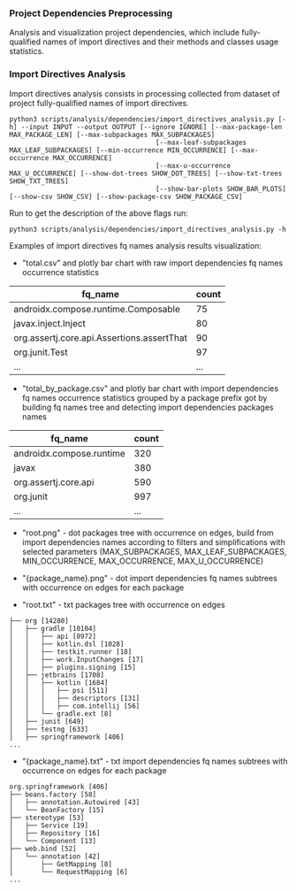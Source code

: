 ### Project Dependencies Preprocessing

Analysis and visualization project dependencies, which include fully-qualified names of import directives and their
methods and classes usage statistics.

### Import Directives Analysis

Import directives analysis consists in processing collected from dataset of project fully-qualified names of import
directives.

``` 
python3 scripts/analysis/dependencies/import_directives_analysis.py [-h] --input INPUT --output OUTPUT [--ignore IGNORE] [--max-package-len MAX_PACKAGE_LEN] [--max-subpackages MAX_SUBPACKAGES]
                                     [--max-leaf-subpackages MAX_LEAF_SUBPACKAGES] [--min-occurrence MIN_OCCURRENCE] [--max-occurrence MAX_OCCURRENCE]
                                     [--max-u-occurrence MAX_U_OCCURRENCE] [--show-dot-trees SHOW_DOT_TREES] [--show-txt-trees SHOW_TXT_TREES]
                                     [--show-bar-plots SHOW_BAR_PLOTS] [--show-csv SHOW_CSV] [--show-package-csv SHOW_PACKAGE_CSV]
``` 

Run to get the description of the above flags run:

``` 
python3 scripts/analysis/dependencies/import_directives_analysis.py -h
```

Examples of import directives fq names analysis results visualization:

* "total.csv" and plotly bar chart with raw import dependencies fq names occurrence statistics

| fq_name  | count |
| ------------- | ------------- |
| androidx.compose.runtime.Composable  | 75  |
| javax.inject.Inject  | 80  |
| org.assertj.core.api.Assertions.assertThat | 90  |
| org.junit.Test  | 97  |
| ...  | ...  |

* "total_by_package.csv" and plotly bar chart with import dependencies fq names occurrence statistics grouped by a package prefix got by building fq names tree and detecting import dependencies packages names

| fq_name  | count |
| ------------- | ------------- |
| androidx.compose.runtime  | 320  |
| javax  | 380  |
| org.assertj.core.api | 590  |
| org.junit  | 997  |
| ...  | ...  |   

* "root.png" - dot packages tree with occurrence on edges, build from import dependencies names according to filters
   and simplifications with selected parameters (MAX_SUBPACKAGES, MAX_LEAF_SUBPACKAGES, MIN_OCCURRENCE, MAX_OCCURRENCE,
   MAX_U_OCCURRENCE)
   
* "{package_name}.png" - dot import dependencies fq names subtrees with occurrence on edges for each package
   
* "root.txt" - txt packages tree with occurrence on edges 

```
├── org [14280]
│   ├── gradle [10104] 
│   │   ├── api [8972] 
│   │   ├── kotlin.dsl [1028] 
│   │   ├── testkit.runner [18] 
│   │   ├── work.InputChanges [17] 
│   │   ├── plugins.signing [15] 
│   ├── jetbrains [1708] 
│   │   ├── kotlin [1684] 
│   │   │   ├── psi [511] 
│   │   │   ├── descriptors [131] 
│   │   │   ├── com.intellij [56] 
│   │   └── gradle.ext [8] 
│   ├── junit [649] 
│   ├── testng [633] 
│   ├── springframework [406] 
...
```
* "{package_name}.txt" - txt import dependencies fq names subtrees with occurrence on edges for each package
```
org.springframework [406] 
├── beans.factory [58] 
│   ├── annotation.Autowired [43] 
│   └── BeanFactory [15] 
├── stereotype [53] 
│   ├── Service [19] 
│   ├── Repository [16] 
│   └── Component [13] 
├── web.bind [52] 
│   └── annotation [42] 
│       ├── GetMapping [8] 
│       └── RequestMapping [6] 
...
```
